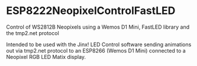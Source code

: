 # ESP8222NeopixelControlFastLED
Control of WS2812B Neopixels using a Wemos D1 Mini, FastLED library and the tmp2.net protocol

Intended to be used with the Jinx! LED Control software sending animations out via tmp2.net protocol to an ESP8266 (Wemos D1 Mini) connected to a Neopixel RGB LED Matix display.
